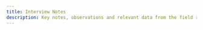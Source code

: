 ```yaml
---
title: Interview Notes
description: Key notes, observations and relevant data from the field research
---
```

